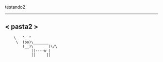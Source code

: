 testando2
 ________ 
< pasta2 >
 -------- 
        \   ^__^
         \  (oo)\_______
            (__)\       )\/\
                ||----w |
                ||     ||
